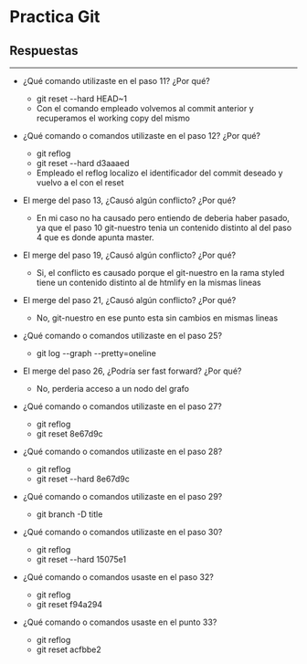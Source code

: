 # Practica Git
## Respuestas

---

* ¿Qué comando utilizaste en el paso 11? ¿Por qué?
  * git reset --hard HEAD~1
  * Con el comando empleado volvemos al commit anterior y recuperamos el working copy del mismo

* ¿Qué comando o comandos utilizaste en el paso 12? ¿Por qué?
  * git reflog
  * git reset --hard d3aaaed
  * Empleado el reflog localizo el identificador del commit deseado y vuelvo a el con el reset 

* El merge del paso 13, ¿Causó algún conflicto? ¿Por qué?
  * En mi caso no ha causado pero entiendo de deberia haber pasado, ya que el paso 10 git-nuestro tenia un contenido distinto al del paso 4 que es donde apunta master.

* El merge del paso 19, ¿Causó algún conflicto? ¿Por qué?
  * Si, el conflicto es causado porque el git-nuestro en la rama styled tiene un contenido distinto al de htmlify en la mismas lineas

* El merge del paso 21, ¿Causó algún conflicto? ¿Por qué?
  * No, git-nuestro en ese punto esta sin cambios en mismas lineas

* ¿Qué comando o comandos utilizaste en el paso 25?
  * git log --graph --pretty=oneline

* El merge del paso 26, ¿Podría ser fast forward? ¿Por qué?
  * No, perderia acceso a un nodo del grafo

* ¿Qué comando o comandos utilizaste en el paso 27?
  * git reflog
  * git reset 8e67d9c

* ¿Qué comando o comandos utilizaste en el paso 28?
  * git reflog
  * git reset --hard 8e67d9c

* ¿Qué comando o comandos utilizaste en el paso 29?
  * git branch -D title

* ¿Qué comando o comandos utilizaste en el paso 30?
  * git reflog
  * git reset --hard 15075e1

* ¿Qué comando o comandos usaste en el paso 32?
  * git reflog
  * git reset f94a294

* ¿Qué comando o comandos usaste en el punto 33?
  * git reflog
  * git reset acfbbe2